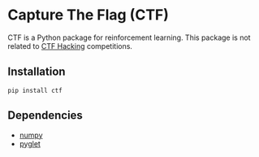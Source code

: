 # Capture The Flag (CTF)
CTF is a Python package for reinforcement learning. This package is not related to [CTF Hacking](https://en.wikipedia.org/wiki/Capture_the_flag#Computer_security) competitions.
## Installation
```
pip install ctf
```
## Dependencies
- [numpy](https://www.numpy.org)
- [pyglet](http://www.pyglet.org)
